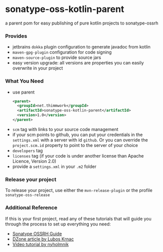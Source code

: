 # sonatype-oss-kotlin-parent
a parent pom for easy publishing of pure kotlin projects to sonatype-ossrh

### Provides
* jetbrains ```dokka``` plugin configuration to generate javadoc from kotlin
* ```maven-gpg-plugin``` configuration for code signing
* ```maven-source-plugin``` to provide source jars
* easy version upgrade: all versions are properties you can easily overwrite in your project

### What You Need
* use parent
  ```xml
  <parent>
    <groupId>net.thimmwork</groupId>
    <artifactId>sonatype-oss-kotlin-parent</artifactId>
    <version>1.0</version>
  </parent>
  ```
* ```scm``` tag with links to your source code management
* if your scm points to github, you can put your credentials in the ```settings.xml``` with a server  with id ```github```.
  Or you can override the ```project.scm.id``` property to point to the server of your choice
* ```developers``` tag
* ```licenses``` tag  (if your code is under another license than Apache Licence, Version 2.0)
* provide a ```settings.xml``` in your ```.m2``` folder

### Release your project
To release your project, use either the ```mvn-release-plugin``` or the profile ```sonatype-oss-release```

### Additional Reference
If this is your first project, read any of these tutorials that will guide you through the process to set up everything you need:
* [Sonatype OSSRH Guide](http://central.sonatype.org/pages/ossrh-guide.html)
* [DZone article by Lubos Krnac](https://dzone.com/articles/deploy-maven-central) 
* [Video tutorial by nyholmnik](https://www.youtube.com/watch?v=bxP9IuJbcDQ)
